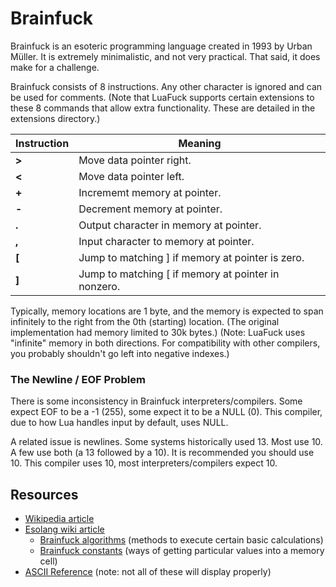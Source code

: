 # Brainfuck

Brainfuck is an esoteric programming language created in 1993 by Urban Müller.
It is extremely minimalistic, and not very practical. That said, it does make
for a challenge.

Brainfuck consists of 8 instructions. Any other character is ignored and can be
used for comments. (Note that LuaFuck supports certain extensions to these 8
commands that allow extra functionality. These are detailed in the extensions
directory.)

| Instruction | Meaning |
|-------------|---------|
| **&gt;** | Move data pointer right. |
| **&lt;** | Move data pointer left. |
| **+** | Incrememt memory at pointer. |
| **-** | Decrement memory at pointer. |
| **.** | Output character in memory at pointer. |
| **,** | Input character to memory at pointer. |
| **[** | Jump to matching ] if memory at pointer is zero. |
| **]** | Jump to matching [ if memory at pointer in nonzero. |

Typically, memory locations are 1 byte, and the memory is expected to span
infinitely to the right from the 0th (starting) location. (The original
implementation had memory limited to 30k bytes.) (Note: LuaFuck uses "infinite"
memory in both directions. For compatibility with other compilers, you probably
shouldn't go left into negative indexes.)

### The Newline / EOF Problem

There is some inconsistency in Brainfuck interpreters/compilers. Some expect EOF
to be a -1 (255), some expect it to be a NULL (0). This compiler, due to how Lua
handles input by default, uses NULL.

A related issue is newlines. Some systems historically used 13. Most use 10. A
few use both (a 13 followed by a 10). It is recommended you should use 10. This
compiler uses 10, most interpreters/compilers expect 10.

## Resources

- [Wikipedia article](https://en.wikipedia.org/wiki/Brainfuck)
- [Esolang wiki article](https://esolangs.org/wiki/Brainfuck)
  - [Brainfuck algorithms](https://esolangs.org/wiki/Brainfuck_algorithms)
    (methods to execute certain basic calculations)
  - [Brainfuck constants](https://esolangs.org/wiki/Brainfuck_constants)
    (ways of getting particular values into a memory cell)
- [ASCII Reference](http://www.asciitable.com/)
  (note: not all of these will display properly)
